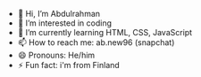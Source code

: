- 👋 Hi, I’m Abdulrahman
- 👀 I’m interested in coding
- 🌱 I’m currently learning HTML, CSS, JavaScript
- 📫 How to reach me: ab.new96 (snapchat)
- 😄 Pronouns: He/him
- ⚡ Fun fact: i'm from Finland

